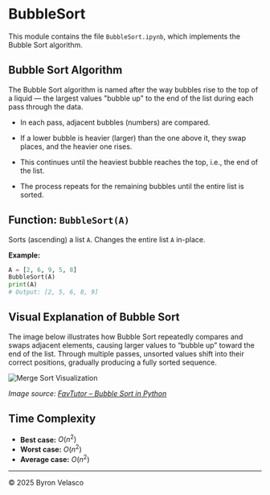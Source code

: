 # **BubbleSort**

This module contains the file `BubbleSort.ipynb`, which implements the Bubble Sort algorithm.

## **Bubble Sort Algorithm**

The Bubble Sort algorithm is named after the way bubbles rise to the top of a liquid — the largest values "bubble up" to the end of the list during each pass through the data.

- In each pass, adjacent bubbles (numbers) are compared.

- If a lower bubble is heavier (larger) than the one above it, they swap places, and the heavier one rises.

- This continues until the heaviest bubble reaches the top, i.e., the end of the list.

- The process repeats for the remaining bubbles until the entire list is sorted.

## **Function:** `BubbleSort(A)`

Sorts (ascending) a list `A`. Changes the entire list `A` in-place.

**Example:**
```python
A = [2, 6, 9, 5, 8]
BubbleSort(A)
print(A)
# Output: [2, 5, 6, 8, 9]
```

## **Visual Explanation of Bubble Sort**

The image below illustrates how Bubble Sort repeatedly compares and swaps adjacent elements, causing larger values to “bubble up” toward the end of the list.
Through multiple passes, unsorted values shift into their correct positions, gradually producing a fully sorted sequence.

![Merge Sort Visualization](../img/references/BubbleSort.png)

*Image source: [FavTutor – Bubble Sort in Python](https://favtutor.com/blogs/bubble-sort-python)* 

## **Time Complexity**

- **Best case:** $O(n^2)$
- **Worst case:** $O(n^2)$
- **Average case:** $O(n^2)$

---

© 2025 Byron Velasco